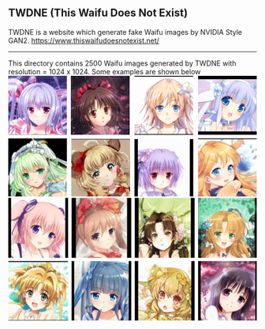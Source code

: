 ## TWDNE (This Waifu Does Not Exist)
TWDNE is a website which generate fake Waifu images by NVIDIA Style GAN2.
https://www.thiswaifudoesnotexist.net/

----  
This directory contains 2500 Waifu images generated by TWDNE with resolution = 1024 x 1024. Some examples are shown below  
![TWDNE1](./TWDNE1.jpg)  
![TWDNE2](./TWDNE2.jpg)  


